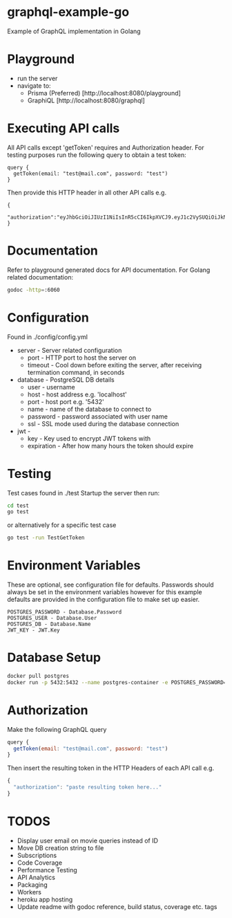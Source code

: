 # graphql-example-go
Example of GraphQL implementation in Golang

# Playground
* run the server
* navigate to:
  * Prisma (Preferred) [http://localhost:8080/playground]
  * GraphiQL [http://localhost:8080/graphql]

# Executing API calls
All API calls except 'getToken' requires and Authorization header.
For testing purposes run the following query to obtain a test token:
```
query {
  getToken(email: "test@mail.com", password: "test")
}
```
Then provide this HTTP header in all other API calls e.g.
```
{
  "authorization":"eyJhbGciOiJIUzI1NiIsInR5cCI6IkpXVCJ9.eyJ1c2VySUQiOiJkNTZkNGJmZi00ZTdlLTRjZjktYTNkMi0zODk3M2M5ZGQ1N2QiLCJleHAiOjE1NzY2NjQ4MjR9.ojFLoZsw1vuXTHValALjwXdiMDOjMZd08Qs6hpEXcFQ"
}
```

# Documentation
Refer to playground generated docs for API documentation.
For Golang related documentation:
```bash
godoc -http=:6060
```

# Configuration
Found in ./config/config.yml
* server - Server related configuration
  * port - HTTP port to host the server on
  * timeout - Cool down before exiting the server, after receiving termination command, in seconds
* database - PostgreSQL DB details
  * user - username
  * host - host address e.g. 'localhost'
  * port - host port e.g. '5432'
  * name - name of the database to connect to
  * password - password associated with user name
  * ssl - SSL mode used during the database connection
* jwt -
  * key - Key used to encrypt JWT tokens with
  * expiration - After how many hours the token should expire

# Testing
Test cases found in ./test
Startup the server then run:
```bash
cd test
go test
```
or alternatively for a specific test case
```bash
go test -run TestGetToken
```

# Environment Variables
These are optional, see configuration file for defaults.
Passwords should always be set in the environment variables however for this example 
defaults are provided in the configuration file to make set up easier.
```
POSTGRES_PASSWORD - Database.Password
POSTGRES_USER - Database.User
POSTGRES_DB - Database.Name
JWT_KEY - JWT.Key
```

# Database Setup
```bash
docker pull postgres
docker run -p 5432:5432 --name postgres-container -e POSTGRES_PASSWORD=password -e POSTGRES_USER=user -e POSTGRES_DB=test_db -d postgres
```

# Authorization
Make the following GraphQL query
```javascript
query {
  getToken(email: "test@mail.com", password: "test")
}
```
Then insert the resulting token in the HTTP Headers of each API call e.g.
```javascript
{
  "authorization": "paste resulting token here..."
}
```

# TODOS
* Display user email on movie queries instead of ID
* Move DB creation string to file
* Subscriptions
* Code Coverage
* Performance Testing
* API Analytics
* Packaging
* Workers
* heroku app hosting
* Update readme with godoc reference, build status, coverage etc. tags